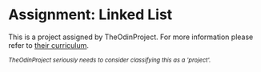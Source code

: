 # Assignment: Linked List

This is a project assigned by TheOdinProject. For more information please refer to [their curriculum](https://www.theodinproject.com/lessons/javascript-linked-lists).

<sub>_TheOdinProject seriously needs to consider classifying this as a 'project'._</sub>
